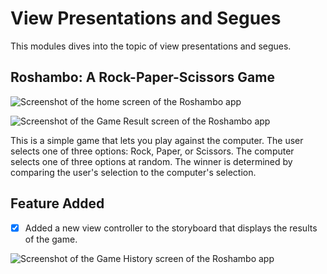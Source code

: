 # View Presentations and Segues

This modules dives into the topic of view presentations and segues.

## Roshambo: A Rock-Paper-Scissors Game

![Screenshot of the home screen of the Roshambo app](https://raw.githubusercontent.com/patternina/ios-developer-nanodegree/main/UIKit%20Fundamentals/images/roshambo-app-home-screen.png)

![Screenshot of the Game Result screen of the Roshambo app](https://raw.githubusercontent.com/patternina/ios-developer-nanodegree/main/UIKit%20Fundamentals/images/roshambo-app-game-result-screen.png)

This is a simple game that lets you play against the computer. The user selects one of three options: Rock, Paper, or Scissors. The computer selects one of three options at random. The winner is determined by comparing the user's selection to the computer's selection.

## Feature Added

- [x] Added a new view controller to the storyboard that displays the results of the game.

![Screenshot of the Game History screen of the Roshambo app](https://raw.githubusercontent.com/patternina/ios-developer-nanodegree/main/UIKit%20Fundamentals/images/roshambo-app-game-history-screen.png)
